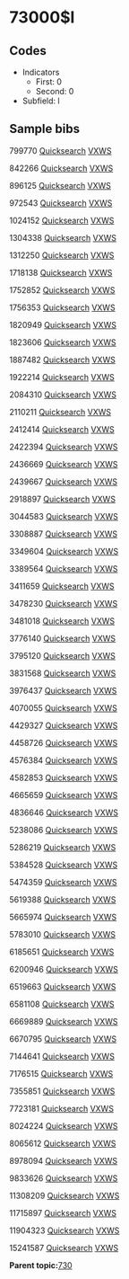 # 73000$l

## Codes

-   Indicators
    -   First: 0
    -   Second: 0
-   Subfield: l

## Sample bibs

799770 [Quicksearch](https://search.library.yale.edu/catalog/799770) [VXWS](http://prodorbis.library.yale.edu:7014/vxws/GetHoldingsService?bibId=799770)

842266 [Quicksearch](https://search.library.yale.edu/catalog/842266) [VXWS](http://prodorbis.library.yale.edu:7014/vxws/GetHoldingsService?bibId=842266)

896125 [Quicksearch](https://search.library.yale.edu/catalog/896125) [VXWS](http://prodorbis.library.yale.edu:7014/vxws/GetHoldingsService?bibId=896125)

972543 [Quicksearch](https://search.library.yale.edu/catalog/972543) [VXWS](http://prodorbis.library.yale.edu:7014/vxws/GetHoldingsService?bibId=972543)

1024152 [Quicksearch](https://search.library.yale.edu/catalog/1024152) [VXWS](http://prodorbis.library.yale.edu:7014/vxws/GetHoldingsService?bibId=1024152)

1304338 [Quicksearch](https://search.library.yale.edu/catalog/1304338) [VXWS](http://prodorbis.library.yale.edu:7014/vxws/GetHoldingsService?bibId=1304338)

1312250 [Quicksearch](https://search.library.yale.edu/catalog/1312250) [VXWS](http://prodorbis.library.yale.edu:7014/vxws/GetHoldingsService?bibId=1312250)

1718138 [Quicksearch](https://search.library.yale.edu/catalog/1718138) [VXWS](http://prodorbis.library.yale.edu:7014/vxws/GetHoldingsService?bibId=1718138)

1752852 [Quicksearch](https://search.library.yale.edu/catalog/1752852) [VXWS](http://prodorbis.library.yale.edu:7014/vxws/GetHoldingsService?bibId=1752852)

1756353 [Quicksearch](https://search.library.yale.edu/catalog/1756353) [VXWS](http://prodorbis.library.yale.edu:7014/vxws/GetHoldingsService?bibId=1756353)

1820949 [Quicksearch](https://search.library.yale.edu/catalog/1820949) [VXWS](http://prodorbis.library.yale.edu:7014/vxws/GetHoldingsService?bibId=1820949)

1823606 [Quicksearch](https://search.library.yale.edu/catalog/1823606) [VXWS](http://prodorbis.library.yale.edu:7014/vxws/GetHoldingsService?bibId=1823606)

1887482 [Quicksearch](https://search.library.yale.edu/catalog/1887482) [VXWS](http://prodorbis.library.yale.edu:7014/vxws/GetHoldingsService?bibId=1887482)

1922214 [Quicksearch](https://search.library.yale.edu/catalog/1922214) [VXWS](http://prodorbis.library.yale.edu:7014/vxws/GetHoldingsService?bibId=1922214)

2084310 [Quicksearch](https://search.library.yale.edu/catalog/2084310) [VXWS](http://prodorbis.library.yale.edu:7014/vxws/GetHoldingsService?bibId=2084310)

2110211 [Quicksearch](https://search.library.yale.edu/catalog/2110211) [VXWS](http://prodorbis.library.yale.edu:7014/vxws/GetHoldingsService?bibId=2110211)

2412414 [Quicksearch](https://search.library.yale.edu/catalog/2412414) [VXWS](http://prodorbis.library.yale.edu:7014/vxws/GetHoldingsService?bibId=2412414)

2422394 [Quicksearch](https://search.library.yale.edu/catalog/2422394) [VXWS](http://prodorbis.library.yale.edu:7014/vxws/GetHoldingsService?bibId=2422394)

2436669 [Quicksearch](https://search.library.yale.edu/catalog/2436669) [VXWS](http://prodorbis.library.yale.edu:7014/vxws/GetHoldingsService?bibId=2436669)

2439667 [Quicksearch](https://search.library.yale.edu/catalog/2439667) [VXWS](http://prodorbis.library.yale.edu:7014/vxws/GetHoldingsService?bibId=2439667)

2918897 [Quicksearch](https://search.library.yale.edu/catalog/2918897) [VXWS](http://prodorbis.library.yale.edu:7014/vxws/GetHoldingsService?bibId=2918897)

3044583 [Quicksearch](https://search.library.yale.edu/catalog/3044583) [VXWS](http://prodorbis.library.yale.edu:7014/vxws/GetHoldingsService?bibId=3044583)

3308887 [Quicksearch](https://search.library.yale.edu/catalog/3308887) [VXWS](http://prodorbis.library.yale.edu:7014/vxws/GetHoldingsService?bibId=3308887)

3349604 [Quicksearch](https://search.library.yale.edu/catalog/3349604) [VXWS](http://prodorbis.library.yale.edu:7014/vxws/GetHoldingsService?bibId=3349604)

3389564 [Quicksearch](https://search.library.yale.edu/catalog/3389564) [VXWS](http://prodorbis.library.yale.edu:7014/vxws/GetHoldingsService?bibId=3389564)

3411659 [Quicksearch](https://search.library.yale.edu/catalog/3411659) [VXWS](http://prodorbis.library.yale.edu:7014/vxws/GetHoldingsService?bibId=3411659)

3478230 [Quicksearch](https://search.library.yale.edu/catalog/3478230) [VXWS](http://prodorbis.library.yale.edu:7014/vxws/GetHoldingsService?bibId=3478230)

3481018 [Quicksearch](https://search.library.yale.edu/catalog/3481018) [VXWS](http://prodorbis.library.yale.edu:7014/vxws/GetHoldingsService?bibId=3481018)

3776140 [Quicksearch](https://search.library.yale.edu/catalog/3776140) [VXWS](http://prodorbis.library.yale.edu:7014/vxws/GetHoldingsService?bibId=3776140)

3795120 [Quicksearch](https://search.library.yale.edu/catalog/3795120) [VXWS](http://prodorbis.library.yale.edu:7014/vxws/GetHoldingsService?bibId=3795120)

3831568 [Quicksearch](https://search.library.yale.edu/catalog/3831568) [VXWS](http://prodorbis.library.yale.edu:7014/vxws/GetHoldingsService?bibId=3831568)

3976437 [Quicksearch](https://search.library.yale.edu/catalog/3976437) [VXWS](http://prodorbis.library.yale.edu:7014/vxws/GetHoldingsService?bibId=3976437)

4070055 [Quicksearch](https://search.library.yale.edu/catalog/4070055) [VXWS](http://prodorbis.library.yale.edu:7014/vxws/GetHoldingsService?bibId=4070055)

4429327 [Quicksearch](https://search.library.yale.edu/catalog/4429327) [VXWS](http://prodorbis.library.yale.edu:7014/vxws/GetHoldingsService?bibId=4429327)

4458726 [Quicksearch](https://search.library.yale.edu/catalog/4458726) [VXWS](http://prodorbis.library.yale.edu:7014/vxws/GetHoldingsService?bibId=4458726)

4576384 [Quicksearch](https://search.library.yale.edu/catalog/4576384) [VXWS](http://prodorbis.library.yale.edu:7014/vxws/GetHoldingsService?bibId=4576384)

4582853 [Quicksearch](https://search.library.yale.edu/catalog/4582853) [VXWS](http://prodorbis.library.yale.edu:7014/vxws/GetHoldingsService?bibId=4582853)

4665659 [Quicksearch](https://search.library.yale.edu/catalog/4665659) [VXWS](http://prodorbis.library.yale.edu:7014/vxws/GetHoldingsService?bibId=4665659)

4836646 [Quicksearch](https://search.library.yale.edu/catalog/4836646) [VXWS](http://prodorbis.library.yale.edu:7014/vxws/GetHoldingsService?bibId=4836646)

5238086 [Quicksearch](https://search.library.yale.edu/catalog/5238086) [VXWS](http://prodorbis.library.yale.edu:7014/vxws/GetHoldingsService?bibId=5238086)

5286219 [Quicksearch](https://search.library.yale.edu/catalog/5286219) [VXWS](http://prodorbis.library.yale.edu:7014/vxws/GetHoldingsService?bibId=5286219)

5384528 [Quicksearch](https://search.library.yale.edu/catalog/5384528) [VXWS](http://prodorbis.library.yale.edu:7014/vxws/GetHoldingsService?bibId=5384528)

5474359 [Quicksearch](https://search.library.yale.edu/catalog/5474359) [VXWS](http://prodorbis.library.yale.edu:7014/vxws/GetHoldingsService?bibId=5474359)

5619388 [Quicksearch](https://search.library.yale.edu/catalog/5619388) [VXWS](http://prodorbis.library.yale.edu:7014/vxws/GetHoldingsService?bibId=5619388)

5665974 [Quicksearch](https://search.library.yale.edu/catalog/5665974) [VXWS](http://prodorbis.library.yale.edu:7014/vxws/GetHoldingsService?bibId=5665974)

5783010 [Quicksearch](https://search.library.yale.edu/catalog/5783010) [VXWS](http://prodorbis.library.yale.edu:7014/vxws/GetHoldingsService?bibId=5783010)

6185651 [Quicksearch](https://search.library.yale.edu/catalog/6185651) [VXWS](http://prodorbis.library.yale.edu:7014/vxws/GetHoldingsService?bibId=6185651)

6200946 [Quicksearch](https://search.library.yale.edu/catalog/6200946) [VXWS](http://prodorbis.library.yale.edu:7014/vxws/GetHoldingsService?bibId=6200946)

6519663 [Quicksearch](https://search.library.yale.edu/catalog/6519663) [VXWS](http://prodorbis.library.yale.edu:7014/vxws/GetHoldingsService?bibId=6519663)

6581108 [Quicksearch](https://search.library.yale.edu/catalog/6581108) [VXWS](http://prodorbis.library.yale.edu:7014/vxws/GetHoldingsService?bibId=6581108)

6669889 [Quicksearch](https://search.library.yale.edu/catalog/6669889) [VXWS](http://prodorbis.library.yale.edu:7014/vxws/GetHoldingsService?bibId=6669889)

6670795 [Quicksearch](https://search.library.yale.edu/catalog/6670795) [VXWS](http://prodorbis.library.yale.edu:7014/vxws/GetHoldingsService?bibId=6670795)

7144641 [Quicksearch](https://search.library.yale.edu/catalog/7144641) [VXWS](http://prodorbis.library.yale.edu:7014/vxws/GetHoldingsService?bibId=7144641)

7176515 [Quicksearch](https://search.library.yale.edu/catalog/7176515) [VXWS](http://prodorbis.library.yale.edu:7014/vxws/GetHoldingsService?bibId=7176515)

7355851 [Quicksearch](https://search.library.yale.edu/catalog/7355851) [VXWS](http://prodorbis.library.yale.edu:7014/vxws/GetHoldingsService?bibId=7355851)

7723181 [Quicksearch](https://search.library.yale.edu/catalog/7723181) [VXWS](http://prodorbis.library.yale.edu:7014/vxws/GetHoldingsService?bibId=7723181)

8024224 [Quicksearch](https://search.library.yale.edu/catalog/8024224) [VXWS](http://prodorbis.library.yale.edu:7014/vxws/GetHoldingsService?bibId=8024224)

8065612 [Quicksearch](https://search.library.yale.edu/catalog/8065612) [VXWS](http://prodorbis.library.yale.edu:7014/vxws/GetHoldingsService?bibId=8065612)

8978094 [Quicksearch](https://search.library.yale.edu/catalog/8978094) [VXWS](http://prodorbis.library.yale.edu:7014/vxws/GetHoldingsService?bibId=8978094)

9833626 [Quicksearch](https://search.library.yale.edu/catalog/9833626) [VXWS](http://prodorbis.library.yale.edu:7014/vxws/GetHoldingsService?bibId=9833626)

11308209 [Quicksearch](https://search.library.yale.edu/catalog/11308209) [VXWS](http://prodorbis.library.yale.edu:7014/vxws/GetHoldingsService?bibId=11308209)

11715897 [Quicksearch](https://search.library.yale.edu/catalog/11715897) [VXWS](http://prodorbis.library.yale.edu:7014/vxws/GetHoldingsService?bibId=11715897)

11904323 [Quicksearch](https://search.library.yale.edu/catalog/11904323) [VXWS](http://prodorbis.library.yale.edu:7014/vxws/GetHoldingsService?bibId=11904323)

15241587 [Quicksearch](https://search.library.yale.edu/catalog/15241587) [VXWS](http://prodorbis.library.yale.edu:7014/vxws/GetHoldingsService?bibId=15241587)

**Parent topic:**[730](../../tags/730/730.md)

